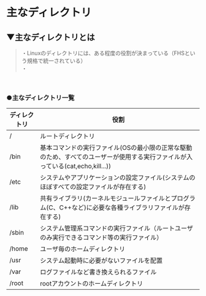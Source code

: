 # 主なディレクトリ

## ▼主なディレクトリとは
>・Linuxのディレクトリには、ある程度の役割が決まっている（FHSという規格で統一されている）<br>
>・<br>
<br>

### ●主なディレクトリ一覧
|  ディレクトリ  |  役割  |
| ---- | ---- |
|  /  |  ルートディレクトリ  |
|  /bin  |  基本コマンドの実行ファイル(OSの最小限の正常な駆動のため、すべてのユーザーが使用する実行ファイルが入っている(cat,echo,kill...))  |
|  /etc  |  システムやアプリケーションの設定ファイル(システムのほぼすべての設定ファイルが存在する)  |
|  /lib  |  共有ライブラリ(カーネルモジュールファイルとプログラム(C、C++など)に必要な各種ライブラリファイルが存在する)  |
|  /sbin  |  システム管理系コマンドの実行ファイル（ルートユーザのみ実行できるコマンド等の実行ファイル）  |
|  /home  |  ユーザ毎のホームディレクトリ  |
|  /usr  |  システム起動時に必要がないファイルを配置  |
|  /var  |  ログファイルなど書き換えられるファイル  |
|  /root  |  rootアカウントのホームディレクトリ  |
<br>


